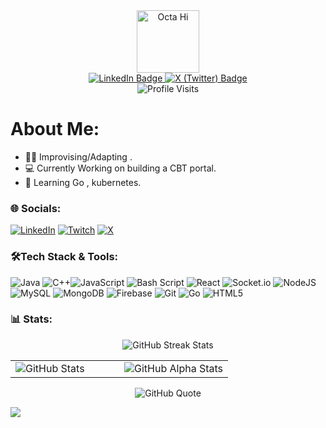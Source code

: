 
<!--
**ZEnigma-Ak6/ZEnigma-Ak6** is a ✨ _special_ ✨ repository because its `README.md` (this file) appears on your GitHub profile.

Here are some ideas to get you started:

- 🔭 I’m currently working on ...
- 🌱 I’m currently learning ...
- 👯 I’m looking to collaborate on ...
- 🤔 I’m looking for help with ...
- 💬 Ask me about ...
- 📫 How to reach me: ...
- 😄 Pronouns: ...
- ⚡ Fun fact: ...
-->

<div id="header" align="center">
 <img src="https://media.tenor.com/itjFesV8_RUAAAAi/soulja-boy-pepe.gif" alt="Octa Hi" width="100"/>
  <div id="badges">
  <a href="https://www.linkedin.com/in/akshay-mukul/">
   <!-- <img src="https://img.shields.io/badge/LinkedIn-informational?style=for-the-badge&logo=linkedin&logoColor=white" alt="LinkedIn Badge"/> -->
    <img src="https://img.shields.io/badge/-akshay--mukul-blue?style=for-the-badge&logo=linkedin&logoColor=white" alt="LinkedIn Badge"/>
</a>
    
  <a href="https://twitter.com/@Akshay_mukul_">
   <!-- <img src="https://img.shields.io/badge/Twitter-blue?style=for-the-badge&logo=x&logoColor=white" alt="Twitter Badge"/> -->
    <img src="https://img.shields.io/badge/@ZEnigma--Ak6-000000?style=for-the-badge&logo=x&logoColor=white" alt="X (Twitter) Badge"/>
</a>
  </br> 
    

  </a>
</div>
  <img src="https://komarev.com/ghpvc/?username=ZEnigma-Ak6&style=flat-square&color=blue" alt="Profile Visits"/>

</div>


#  About Me: 
- :technologist: Improvising/Adapting .
- :computer: Currently Working on building a CBT portal.<br>
- :seedling: Learning Go , kubernetes.<br>


### 🌐 Socials:
[![LinkedIn](https://img.shields.io/badge/LinkedIn-%230077B5.svg?logo=linkedin&logoColor=white)](https://linkedin.com/in/akshay-mukul) [![Twitch](https://img.shields.io/badge/Twitch-%239146FF.svg?logo=Twitch&logoColor=white)](https://twitch.tv/akshay_mukul) [![X](https://img.shields.io/badge/X-black.svg?logo=X&logoColor=white)](https://x.com/ZEnigma-Ak6) 

 
### :hammer_and_wrench:Tech Stack & Tools:
![Java](https://img.shields.io/badge/java-%23ED8B00.svg?style=plastic&logo=openjdk&logoColor=white) ![C++](https://img.shields.io/badge/c++-%2300599C.svg?style=plastic&logo=c%2B%2B&logoColor=white)![JavaScript](https://img.shields.io/badge/javascript-%23323330.svg?style=plastic&logo=javascript&logoColor=%23F7DF1E) ![Bash Script](https://img.shields.io/badge/bash_script-%23121011.svg?style=plastic&logo=gnu-bash&logoColor=white) ![React](https://img.shields.io/badge/react-%2320232a.svg?style=plastic&logo=react&logoColor=%2361DAFB) ![Socket.io](https://img.shields.io/badge/Socket.io-black?style=plastic&logo=socket.io&badgeColor=010101) ![NodeJS](https://img.shields.io/badge/node.js-6DA55F?style=plastic&logo=node.js&logoColor=white) ![MySQL](https://img.shields.io/badge/mysql-4479A1.svg?style=plastic&logo=mysql&logoColor=white) ![MongoDB](https://img.shields.io/badge/MongoDB-%234ea94b.svg?style=plastic&logo=mongodb&logoColor=white) ![Firebase](https://img.shields.io/badge/firebase-a08021?style=plastic&logo=firebase&logoColor=ffcd34) ![Git](https://img.shields.io/badge/git-%23F05033.svg?style=plastic&logo=git&logoColor=white) ![Go](https://img.shields.io/badge/go-%2300ADD8.svg?style=plastic&logo=go&logoColor=white) ![HTML5](https://img.shields.io/badge/html5-%23E34F26.svg?style=plastic&logo=html5&logoColor=white)

### 📊 Stats:

<!-- ![](https://nirzak-streak-stats.vercel.app/?user=ZEnigma-Ak6&show_icons=true&bg_color=00000000&theme=dark&hide_border=true) -->

<!--<div style="display: flex; justify-content: space-around;">
    <img src="https://github-readme-stats.vercel.app/api?username=ZEnigma-Ak6&show_icons=true&bg_color=00000000&include_all_commits=true&count_private=true" alt="GitHub Stats" />
    <img src="https://github-stats-alpha.vercel.app/api?username=ZEnigma-Ak6&cc=222425&tc=fff&ic=fff&bc=222425&show_icons=true&bg_color=00000000&include_all_commits=true&count_private=true" alt="Stats" style="margin-left: 20px;" />
</div> -->
<p align="center">
  <img src="https://nirzak-streak-stats.vercel.app/?user=ZEnigma-Ak6&show_icons=true&bg_color=00000000&theme=dark&hide_border=true" alt="GitHub Streak Stats" />
</p>

<table>
  <tr>
    <td width="50%">
      <img src="https://github-readme-stats.vercel.app/api?username=ZEnigma-Ak6&show_icons=true&bg_color=00000000&include_all_commits=true&count_private=true" alt="GitHub Stats" />
    </td>
    <td width="50%">
      <img src="https://github-stats-alpha.vercel.app/api?username=ZEnigma-Ak6&cc=222425&tc=fff&ic=fff&bc=222425&show_icons=true&bg_color=00000000&include_all_commits=true&count_private=true" alt="GitHub Alpha Stats" />
    </td>
  </tr>
</table>


<div align="center">
  <img src="https://quotes-github-readme.vercel.app/api?type=horizontal&theme=merko" alt="GitHub Quote" />
</div>


[![](https://visitcount.itsvg.in/api?id=ZEnigma-Ak6&icon=0&color=0)](https://visitcount.itsvg.in)






